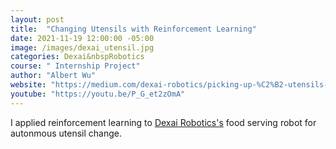 ```yaml
---
layout: post
title:  "Changing Utensils with Reinforcement Learning"
date: 2021-11-19 12:00:00 -05:00
image: /images/dexai_utensil.jpg
categories: Dexai&nbspRobotics
course: " Internship Project"
author: "Albert Wu"
website: "https://medium.com/dexai-robotics/picking-up-%C2%B2-utensils-with-reinforcement-learning-9193b06907c4"
youtube: "https://youtu.be/P_G_et2zOmA"
---
```

I applied reinforcement learning to [Dexai Robotics's](https://www.dexai.com/) food serving robot for autonmous utensil change.